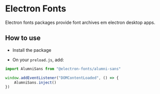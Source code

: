 # Electron Fonts

Electron fonts packages provide font archives em electron desktop apps.

## How to use

* Install the package

* On your `preload.js`, add:

```ts
import AlumniSans from "@electron-fonts/alumni-sans"

window.addEventListener("DOMContentLoaded", () => {
    AlumniSans.inject()
})
```